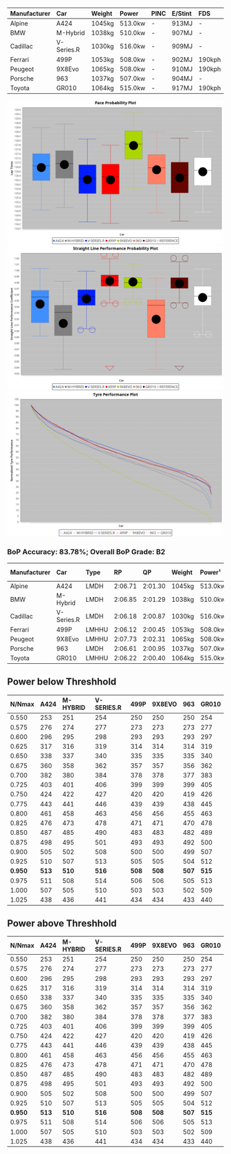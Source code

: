 | Manufacturer | Car        | Weight | Power   | PINC    | E/Stint | FDS     |
|:-|:-|:-|:-|:-|:-|:-|
| Alpine       | A424       | 1045kg | 513.0kw |    -    | 913MJ   |    -    |
| BMW          | M-Hybrid   | 1038kg | 510.0kw |    -    | 907MJ   |    -    |
| Cadillac     | V-Series.R | 1030kg | 516.0kw |    -    | 909MJ   |    -    |
| Ferrari      | 499P       | 1053kg | 508.0kw |    -    | 902MJ   | 190kph  |
| Peugeot      | 9X8Evo     | 1065kg | 508.0kw |    -    | 910MJ   | 190kph  |
| Porsche      | 963        | 1037kg | 507.0kw |    -    | 904MJ   |    -    |
| Toyota       | GR010      | 1064kg | 515.0kw |    -    | 917MJ   | 190kph  |

![PACECHART](./IMG/OFFICIAL.png)
![STRAIGHTLINEPERFORMANCECHART](./IMG/OFFICIAL_sp.png)
![TYREPERFORMANCECHART](./IMG/OFFICIAL_tw.png)

### BoP Accuracy: 83.78%; Overall BoP Grade: B2
| Manufacturer | Car        | Type  | RP      | QP      | Weight | Power¹  | Threshhold | PINC    | Power²   | E/Stint | AVG Vmax  | FDS     | RDLC | L/Stint | BOP-Grade | Model Accuracy | Model Points | Match% | SimDiff |
|:-|:-|:-|:-|:-|:-|:-|:-|:-|:-|:-|:-|:-|:-|:-|:-|:-|:-|:-|:-|
| Alpine       | A424       | LMDH  | 2:06.71 | 2:01.30 | 1045kg | 513.0kw | 210.0kph   |    -    | 513.00kw |  913MJ  | 300.76kph |    -    | 1.02 | 25      | +A2       | 99.58%         | 1429         | 93.16% | -0.08   |
| BMW          | M-Hybrid   | LMDH  | 2:06.85 | 2:01.29 | 1038kg | 510.0kw | 210.0kph   |    -    | 510.00kw |  907MJ  | 295.68kph |    -    | 1.04 | 25      | ~A1       | 99.97%         | 2912         | 95.33% | -0.13   |
| Cadillac     | V-Series.R | LMDH  | 2:06.18 | 2:00.87 | 1030kg | 516.0kw | 210.0kph   |    -    | 516.00kw |  909MJ  | 301.60kph |    -    | 1.04 | 25      | -B2       | 99.49%         | 5225         | 83.61% | +0.43   |
| Ferrari      | 499P       | LMHHU | 2:06.12 | 2:00.45 | 1053kg | 508.0kw | 210.0kph   |    -    | 508.00kw |  902MJ  | 304.64kph | 190kph  | 1.05 | 25      | -C1       | 100.00%        | 5378         | 76.74% | +0.22   |
| Peugeot      | 9X8Evo     | LMHHU | 2:07.73 | 2:02.31 | 1065kg | 508.0kw | 210.0kph   |    -    | 508.00kw |  910MJ  | 304.55kph | 190kph  | 0.99 | 25      | +E2       | 100.00%        | 1459         | 53.37% | -0.39   |
| Porsche      | 963        | LMDH  | 2:06.61 | 2:00.95 | 1037kg | 507.0kw | 210.0kph   |    -    | 507.00kw |  904MJ  | 296.51kph |    -    | 1.04 | 25      | ~A1       | 99.92%         | 14207        | 99.09% | -0.51   |
| Toyota       | GR010      | LMHHU | 2:06.22 | 2:00.40 | 1064kg | 515.0kw | 210.0kph   |    -    | 515.00kw |  917MJ  | 303.38kph | 190kph  | 1.04 | 25      | -B1       | 99.86%         | 4280         | 85.16% | +0.46   |

## Power below Threshhold
| N/Nmax    | A424    | M-HYBRID | V-SERIES.R | 499P    | 9X8EVO  | 963     | GR010   |
|:-|:-|:-|:-|:-|:-|:-|:-|
|  0.550    |  253    |  251     |  254       |  250    |  250    |  250    |  254    |
|  0.575    |  276    |  274     |  277       |  273    |  273    |  273    |  277    |
|  0.600    |  296    |  295     |  298       |  293    |  293    |  293    |  297    |
|  0.625    |  317    |  316     |  319       |  314    |  314    |  314    |  319    |
|  0.650    |  338    |  337     |  340       |  335    |  335    |  335    |  340    |
|  0.675    |  360    |  358     |  362       |  357    |  357    |  356    |  362    |
|  0.700    |  382    |  380     |  384       |  378    |  378    |  377    |  383    |
|  0.725    |  403    |  401     |  406       |  399    |  399    |  399    |  405    |
|  0.750    |  424    |  422     |  427       |  420    |  420    |  419    |  426    |
|  0.775    |  443    |  441     |  446       |  439    |  439    |  438    |  445    |
|  0.800    |  461    |  458     |  463       |  456    |  456    |  455    |  463    |
|  0.825    |  476    |  473     |  478       |  471    |  471    |  470    |  478    |
|  0.850    |  487    |  485     |  490       |  483    |  483    |  482    |  489    |
|  0.875    |  498    |  495     |  501       |  493    |  493    |  492    |  500    |
|  0.900    |  505    |  502     |  508       |  500    |  500    |  499    |  507    |
|  0.925    |  510    |  507     |  513       |  505    |  505    |  504    |  512    |
| **0.950** | **513** | **510**  | **516**    | **508** | **508** | **507** | **515** |
|  0.975    |  511    |  508     |  514       |  506    |  506    |  505    |  513    |
|  1.000    |  507    |  505     |  510       |  503    |  503    |  502    |  509    |
|  1.025    |  438    |  436     |  441       |  434    |  434    |  433    |  440    |

## Power above Threshhold
| N/Nmax    | A424    | M-HYBRID | V-SERIES.R | 499P    | 9X8EVO  | 963     | GR010   |
|:-|:-|:-|:-|:-|:-|:-|:-|
|  0.550    |  253    |  251     |  254       |  250    |  250    |  250    |  254    |
|  0.575    |  276    |  274     |  277       |  273    |  273    |  273    |  277    |
|  0.600    |  296    |  295     |  298       |  293    |  293    |  293    |  297    |
|  0.625    |  317    |  316     |  319       |  314    |  314    |  314    |  319    |
|  0.650    |  338    |  337     |  340       |  335    |  335    |  335    |  340    |
|  0.675    |  360    |  358     |  362       |  357    |  357    |  356    |  362    |
|  0.700    |  382    |  380     |  384       |  378    |  378    |  377    |  383    |
|  0.725    |  403    |  401     |  406       |  399    |  399    |  399    |  405    |
|  0.750    |  424    |  422     |  427       |  420    |  420    |  419    |  426    |
|  0.775    |  443    |  441     |  446       |  439    |  439    |  438    |  445    |
|  0.800    |  461    |  458     |  463       |  456    |  456    |  455    |  463    |
|  0.825    |  476    |  473     |  478       |  471    |  471    |  470    |  478    |
|  0.850    |  487    |  485     |  490       |  483    |  483    |  482    |  489    |
|  0.875    |  498    |  495     |  501       |  493    |  493    |  492    |  500    |
|  0.900    |  505    |  502     |  508       |  500    |  500    |  499    |  507    |
|  0.925    |  510    |  507     |  513       |  505    |  505    |  504    |  512    |
| **0.950** | **513** | **510**  | **516**    | **508** | **508** | **507** | **515** |
|  0.975    |  511    |  508     |  514       |  506    |  506    |  505    |  513    |
|  1.000    |  507    |  505     |  510       |  503    |  503    |  502    |  509    |
|  1.025    |  438    |  436     |  441       |  434    |  434    |  433    |  440    |
